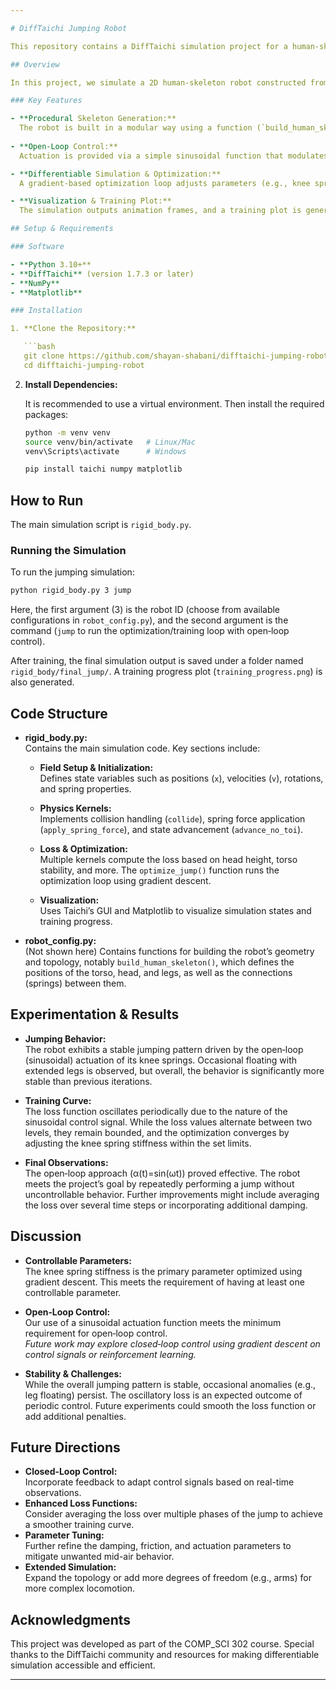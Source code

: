 ```yaml
---

# DiffTaichi Jumping Robot

This repository contains a DiffTaichi simulation project for a human-skeleton robot that jumps using open-loop control. The project builds upon previous labs by evolving the robot's shape and topology and then introducing time‑based actuation to generate rhythmic jumping behavior.  

## Overview

In this project, we simulate a 2D human-skeleton robot constructed from rigid boxes (representing the torso, head, and legs) connected by springs. The system’s dynamics are simulated using DiffTaichi—a high-performance differentiable programming framework.  

### Key Features

- **Procedural Skeleton Generation:**  
  The robot is built in a modular way using a function (`build_human_skeleton()`) that creates the geometric structure and spring-based joints.
  
- **Open-Loop Control:**  
  Actuation is provided via a simple sinusoidal function that modulates the spring rest lengths (and thus the forces) over time. This open‑loop control strategy creates a rhythmic jumping pattern.

- **Differentiable Simulation & Optimization:**  
  A gradient‑based optimization loop adjusts parameters (e.g., knee spring stiffness) to improve performance. The loss function consists of multiple terms including head height, torso stability, velocity, and geometric regularization.

- **Visualization & Training Plot:**  
  The simulation outputs animation frames, and a training plot is generated using Matplotlib to show the evolution of the loss and the optimized stiffness values.

## Setup & Requirements

### Software

- **Python 3.10+**
- **DiffTaichi** (version 1.7.3 or later)
- **NumPy**
- **Matplotlib**

### Installation

1. **Clone the Repository:**

   ```bash
   git clone https://github.com/shayan-shabani/difftaichi-jumping-robot.git
   cd difftaichi-jumping-robot
   ```

2. **Install Dependencies:**

   It is recommended to use a virtual environment. Then install the required packages:
   
   ```bash
   python -m venv venv
   source venv/bin/activate   # Linux/Mac
   venv\Scripts\activate      # Windows

   pip install taichi numpy matplotlib
   ```

## How to Run

The main simulation script is `rigid_body.py`.

### Running the Simulation

To run the jumping simulation:
  
```bash
python rigid_body.py 3 jump
```

Here, the first argument (3) is the robot ID (choose from available configurations in `robot_config.py`), and the second argument is the command (`jump` to run the optimization/training loop with open‑loop control).

After training, the final simulation output is saved under a folder named `rigid_body/final_jump/`. A training progress plot (`training_progress.png`) is also generated.

## Code Structure

- **rigid_body.py:**  
  Contains the main simulation code. Key sections include:
  
  - **Field Setup & Initialization:**  
    Defines state variables such as positions (`x`), velocities (`v`), rotations, and spring properties.
  
  - **Physics Kernels:**  
    Implements collision handling (`collide`), spring force application (`apply_spring_force`), and state advancement (`advance_no_toi`).
  
  - **Loss & Optimization:**  
    Multiple kernels compute the loss based on head height, torso stability, and more. The `optimize_jump()` function runs the optimization loop using gradient descent.
  
  - **Visualization:**  
    Uses Taichi’s GUI and Matplotlib to visualize simulation states and training progress.

- **robot_config.py:**  
  (Not shown here) Contains functions for building the robot’s geometry and topology, notably `build_human_skeleton()`, which defines the positions of the torso, head, and legs, as well as the connections (springs) between them.

## Experimentation & Results

- **Jumping Behavior:**  
  The robot exhibits a stable jumping pattern driven by the open‑loop (sinusoidal) actuation of its knee springs. Occasional floating with extended legs is observed, but overall, the behavior is significantly more stable than previous iterations.

- **Training Curve:**  
  The loss function oscillates periodically due to the nature of the sinusoidal control signal. While the loss values alternate between two levels, they remain bounded, and the optimization converges by adjusting the knee spring stiffness within the set limits.  

- **Final Observations:**  
  The open‑loop approach (α(t)=sin(ωt)) proved effective. The robot meets the project’s goal by repeatedly performing a jump without uncontrollable behavior. Further improvements might include averaging the loss over several time steps or incorporating additional damping.

## Discussion

- **Controllable Parameters:**  
  The knee spring stiffness is the primary parameter optimized using gradient descent. This meets the requirement of having at least one controllable parameter.

- **Open‑Loop Control:**  
  Our use of a sinusoidal actuation function meets the minimum requirement for open‑loop control.  
  *Future work may explore closed‑loop control using gradient descent on control signals or reinforcement learning.*

- **Stability & Challenges:**  
  While the overall jumping pattern is stable, occasional anomalies (e.g., leg floating) persist. The oscillatory loss is an expected outcome of periodic control. Future experiments could smooth the loss function or add additional penalties.

## Future Directions

- **Closed‑Loop Control:**  
  Incorporate feedback to adapt control signals based on real-time observations.
- **Enhanced Loss Functions:**  
  Consider averaging the loss over multiple phases of the jump to achieve a smoother training curve.
- **Parameter Tuning:**  
  Further refine the damping, friction, and actuation parameters to mitigate unwanted mid-air behavior.
- **Extended Simulation:**  
  Expand the topology or add more degrees of freedom (e.g., arms) for more complex locomotion.

## Acknowledgments

This project was developed as part of the COMP_SCI 302 course. Special thanks to the DiffTaichi community and resources for making differentiable simulation accessible and efficient.

---
```

